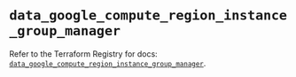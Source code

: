 # `data_google_compute_region_instance_group_manager`

Refer to the Terraform Registry for docs: [`data_google_compute_region_instance_group_manager`](https://registry.terraform.io/providers/hashicorp/google/6.40.0/docs/data-sources/compute_region_instance_group_manager).
